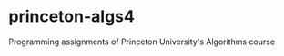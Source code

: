 princeton-algs4
===============

Programming assignments of Princeton University's Algorithms course
